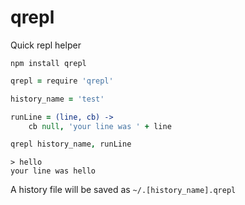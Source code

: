 # qrepl

Quick repl helper

```
npm install qrepl
```

```coffee
qrepl = require 'qrepl'

history_name = 'test'

runLine = (line, cb) ->
    cb null, 'your line was ' + line

qrepl history_name, runLine
```

```
> hello
your line was hello
```

A history file will be saved as `~/.[history_name].qrepl`
